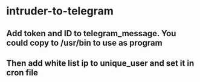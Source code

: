 # intruder-to-telegram
<h2>Add token and ID to telegram_message. You could copy to /usr/bin to use as program</h2>
<h2>Then add white list ip to unique_user and set it in cron file</h2>
